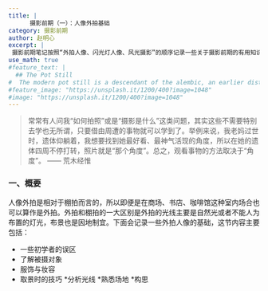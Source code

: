 ```yaml
---
title: |
      摄影前期（一）：人像外拍基础
category: 摄影前期
author: 赵明心
excerpt: |
 摄影前期笔记按照“外拍人像、闪光灯人像、风光摄影”的顺序记录一些关于摄影前期的有用知识和经验。这节主要是关于人像外拍的内容，外拍是和棚拍相对而言的，所以并非在室外算外拍，只要不在摄影棚里都可以算外拍，比如商场、书店、咖啡馆都可以算外拍。外拍的一大特点是，光线以自然光为主，布景因地制宜。
use_math: true
#feature_text: |
  ## The Pot Still
#  The modern pot still is a descendant of the alembic, an earlier distillation device
#feature_image: "https://unsplash.it/1200/400?image=1048"
#image: "https://unsplash.it/1200/400?image=1048"
---
```


> 常常有人问我“如何拍照”或是“摄影是什么”这类问题，其实这些不需要特别去学也无所谓，只要借由周遭的事物就可以学到了。举例来说，我老妈过世时，遗体仰躺着，我想要找到她最好看、最神气活现的角度，所以在她的遗体四周不停打转，照片就是“那个角度”。总之，观看事物的方法取决于“角度”。        —— 荒木经惟

### 一、概要

人像外拍是相对于棚拍而言的，所以即便是在商场、书店、咖啡馆这种室内场合也可以算作是外拍。外拍和棚拍的一大区别是外拍的光线主要是自然光或者不能人为布置的灯光，布景也是因地制宜。下面会记录一些外拍人像的基础，这节内容主要包括：

* 一些初学者的误区
* 了解被摄对象
* 服饰与妆容
* 取景时的技巧
    *分析光线
    *熟悉场地
    *构思